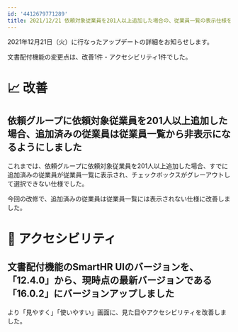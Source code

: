```yaml
---
id: '4412679771289'
title: 2021/12/21 依頼対象従業員を201人以上追加した場合の、従業員一覧の表示仕様を改善しました 他1件
---
```

2021年12月21日（火）に行なったアップデートの詳細をお知らせします。

文書配付機能の変更点は、改善1件・アクセシビリティ1件でした。

# 📈 改善

## 依頼グループに依頼対象従業員を201人以上追加した場合、追加済みの従業員は従業員一覧から非表示になるようにしました

これまでは、依頼グループに依頼対象従業員を201人以上追加した場合、すでに追加済みの従業員が従業員一覧に表示され、チェックボックスがグレーアウトして選択できない仕様でした。

今回の改修で、追加済みの従業員は従業員一覧には表示されない仕様に改善しました。

# 🎢 アクセシビリティ

## 文書配付機能のSmartHR UIのバージョンを、「12.4.0」から、現時点の最新バージョンである「16.0.2」にバージョンアップしました

より「見やすく」「使いやすい」画面に、見た目やアクセシビリティを改善しました。
